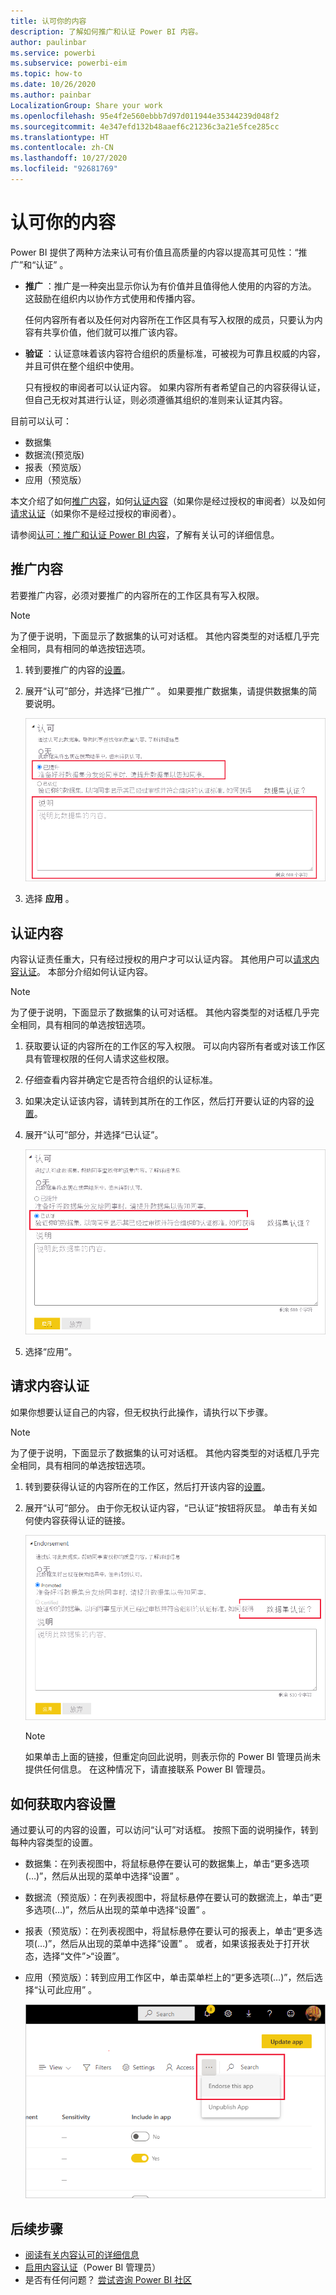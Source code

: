 ```yaml
---
title: 认可你的内容
description: 了解如何推广和认证 Power BI 内容。
author: paulinbar
ms.service: powerbi
ms.subservice: powerbi-eim
ms.topic: how-to
ms.date: 10/26/2020
ms.author: painbar
LocalizationGroup: Share your work
ms.openlocfilehash: 95e4f2e560ebbb7d97d011944e35344239d048f2
ms.sourcegitcommit: 4e347efd132b48aaef6c21236c3a21e5fce285cc
ms.translationtype: HT
ms.contentlocale: zh-CN
ms.lasthandoff: 10/27/2020
ms.locfileid: "92681769"
---
```

# <a name="endorse-your-content"></a>认可你的内容

Power BI 提供了两种方法来认可有价值且高质量的内容以提高其可见性：“推广”和“认证” 。

* **推广** ：推广是一种突出显示你认为有价值并且值得他人使用的内容的方法。 这鼓励在组织内以协作方式使用和传播内容。

    任何内容所有者以及任何对内容所在工作区具有写入权限的成员，只要认为内容有共享价值，他们就可以推广该内容。

* **验证** ：认证意味着该内容符合组织的质量标准，可被视为可靠且权威的内容，并且可供在整个组织中使用。

    只有授权的审阅者可以认证内容。 如果内容所有者希望自己的内容获得认证，但自己无权对其进行认证，则必须遵循其组织的准则来认证其内容。

目前可以认可：
* 数据集
* 数据流(预览版)
* 报表（预览版）
* 应用（预览版）

本文介绍了如何[推广内容](#promote-content)，如何[认证内容](#certify-content)（如果你是经过授权的审阅者）以及如何[请求认证](#request-content-certification)（如果你不是经过授权的审阅者）。

请参阅[认可：推广和认证 Power BI 内容](service-endorsement-overview.md)，了解有关认可的详细信息。

## <a name="promote-content"></a>推广内容

若要推广内容，必须对要推广的内容所在的工作区具有写入权限。

>[!NOTE]
>为了便于说明，下面显示了数据集的认可对话框。 其他内容类型的对话框几乎完全相同，具有相同的单选按钮选项。 

1. 转到要推广的内容的[设置](#how-to-get-to-content-settings)。

1. 展开“认可”部分，并选择“已推广”  。 如果要推广数据集，请提供数据集的简要说明。

    ![选择“推广并应用”](media/service-endorse-content/power-bi-promote-content.png)

1. 选择 **应用** 。

## <a name="certify-content"></a>认证内容

内容认证责任重大，只有经过授权的用户才可以认证内容。 其他用户可以[请求内容认证](#request-content-certification)。 本部分介绍如何认证内容。

>[!NOTE]
>为了便于说明，下面显示了数据集的认可对话框。 其他内容类型的对话框几乎完全相同，具有相同的单选按钮选项。 

1. 获取要认证的内容所在的工作区的写入权限。 可以向内容所有者或对该工作区具有管理权限的任何人请求这些权限。

1. 仔细查看内容并确定它是否符合组织的认证标准。

1. 如果决定认证该内容，请转到其所在的工作区，然后打开要认证的内容的[设置](#how-to-get-to-content-settings)。

1. 展开“认可”部分，并选择“已认证”。 

    ![“认证内容”按钮的屏幕截图。](media/service-endorse-content/power-bi-certify-content.png)

1. 选择“应用”。

## <a name="request-content-certification"></a>请求内容认证

如果你想要认证自己的内容，但无权执行此操作，请执行以下步骤。

>[!NOTE]
>为了便于说明，下面显示了数据集的认可对话框。 其他内容类型的对话框几乎完全相同，具有相同的单选按钮选项。 

1. 转到要获得认证的内容所在的工作区，然后打开该内容的[设置](#how-to-get-to-content-settings)。

1. 展开“认可”部分。 由于你无权认证内容，“已认证”按钮将灰显。 单击有关如何使内容获得认证的链接。

    ![如何请求内容链接的屏幕截图。](media/service-endorse-content/power-bi-request-content-certification.png)
    <a name="no-info-redirect"></a>
    >[!NOTE]
    >如果单击上面的链接，但重定向回此说明，则表示你的 Power BI 管理员尚未提供任何信息。 在这种情况下，请直接联系 Power BI 管理员。

## <a name="how-to-get-to-content-settings"></a>如何获取内容设置

通过要认可的内容的设置，可以访问“认可”对话框。 按照下面的说明操作，转到每种内容类型的设置。

* 数据集：在列表视图中，将鼠标悬停在要认可的数据集上，单击“更多选项(…)”，然后从出现的菜单中选择“设置” 。
* 数据流（预览版）：在列表视图中，将鼠标悬停在要认可的数据流上，单击“更多选项(…)”，然后从出现的菜单中选择“设置” 。


* 报表（预览版）：在列表视图中，将鼠标悬停在要认可的报表上，单击“更多选项(…)”，然后从出现的菜单中选择“设置” 。 或者，如果该报表处于打开状态，选择“文件”>“设置”。

* 应用（预览版）：转到应用工作区中，单击菜单栏上的“更多选项(…)”，然后选择“认可此应用” 。

    ![指向应用设置的链接的屏幕截图。](media/service-endorse-content/power-bi-app-settings.png)

## <a name="next-steps"></a>后续步骤

* [阅读有关内容认可的详细信息](service-endorsement-overview.md)
* [启用内容认证](../admin/service-admin-setup-certification.md)（Power BI 管理员）
* 是否有任何问题？ [尝试咨询 Power BI 社区](https://community.powerbi.com/)
